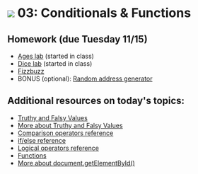 # ![](https://ga-dash.s3.amazonaws.com/production/assets/logo-9f88ae6c9c3871690e33280fcf557f33.png) 03: Conditionals & Functions

## Homework (due Tuesday 11/15)
* [Ages lab](starter-code/1-ages-lab) (started in class)
* [Dice lab](starter-code/3-dice-lab) (started in class)
* [Fizzbuzz](starter-code/4-fizzbuzz-homework)
* BONUS (optional): [Random address generator](starter-code/5-random-address-generator-bonus)

## Additional resources on today's topics:

* [Truthy and Falsy Values](https://docs.nodejitsu.com/articles/javascript-conventions/what-are-truthy-and-falsy-values/)
* [More about Truthy and Falsy Values](http://adripofjavascript.com/blog/drips/truthy-and-falsy-values-in-javascript.html)
* [Comparison operators reference](https://developer.mozilla.org/en-US/docs/Web/JavaScript/Reference/Operators/Comparison_Operators)
* [if/else reference](https://developer.mozilla.org/en-US/docs/Web/JavaScript/Reference/Statements/if...else)
* [Logical operators reference](https://developer.mozilla.org/en-US/docs/Web/JavaScript/Reference/Operators/Logical_Operators)
* [Functions](https://developer.mozilla.org/en-US/docs/Web/JavaScript/Guide/Functions)
* [More about document.getElementById()](https://developer.mozilla.org/en-US/docs/Web/API/Document/getElementById)
